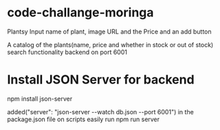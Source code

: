 # code-challange-moringa

Plantsy
Input name of plant, image URL and the Price and an add button

A catalog of the plants(name, price and whether in stock or out of stock)
search functionality
backend on port 6001

# Install JSON Server for backend

npm install json-server

added("server": "json-server --watch db.json --port 6001") in the package.json file on scripts easily run npm run server
